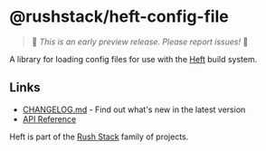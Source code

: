 # @rushstack/heft-config-file

> 🚨 *This is an early preview release. Please report issues!* 🚨

A library for loading config files for use with the [Heft](https://rushstack.io/pages/heft/overview/) build system.

## Links

- [CHANGELOG.md](
  https://github.com/microsoft/rushstack/blob/master/libraries/heft-config-file/CHANGELOG.md) - Find
  out what's new in the latest version
- [API Reference](https://rushstack.io/pages/api/heft-config-file/)

Heft is part of the [Rush Stack](https://rushstack.io/) family of projects.
